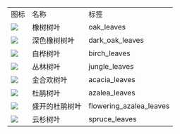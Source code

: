 <table>
	<tablebody>
		<tr>
			<td>图标</td>
			<td>名称</td>
			<td>标签</td>
		</tr>
		<tr>
			<td><img src="C:/Users/seese/Files/Projects/MC_datapacks/recipe_auto_manual/LemonTea_auto_recipes/output/mc_icon/decorations/leaves/oak_leaves.png"></td>
			<td>橡树树叶</td>
			<td>oak_leaves</td>
		</tr>
		<tr>
			<td><img src="C:/Users/seese/Files/Projects/MC_datapacks/recipe_auto_manual/LemonTea_auto_recipes/output/mc_icon/decorations/leaves/dark_oak_leaves.png"></td>
			<td>深色橡树树叶</td>
			<td>dark_oak_leaves</td>
		</tr>
		<tr>
			<td><img src="C:/Users/seese/Files/Projects/MC_datapacks/recipe_auto_manual/LemonTea_auto_recipes/output/mc_icon/decorations/leaves/birch_leaves.png"></td>
			<td>白桦树叶</td>
			<td>birch_leaves</td>
		</tr>
		<tr>
			<td><img src="C:/Users/seese/Files/Projects/MC_datapacks/recipe_auto_manual/LemonTea_auto_recipes/output/mc_icon/decorations/leaves/jungle_leaves.png"></td>
			<td>丛林树叶</td>
			<td>jungle_leaves</td>
		</tr>
		<tr>
			<td><img src="C:/Users/seese/Files/Projects/MC_datapacks/recipe_auto_manual/LemonTea_auto_recipes/output/mc_icon/decorations/leaves/acacia_leaves.png"></td>
			<td>金合欢树叶</td>
			<td>acacia_leaves</td>
		</tr>
		<tr>
			<td><img src="C:/Users/seese/Files/Projects/MC_datapacks/recipe_auto_manual/LemonTea_auto_recipes/output/mc_icon/decorations/leaves/azalea_leaves.png"></td>
			<td>杜鹃树叶</td>
			<td>azalea_leaves</td>
		</tr>
		<tr>
			<td><img src="C:/Users/seese/Files/Projects/MC_datapacks/recipe_auto_manual/LemonTea_auto_recipes/output/mc_icon/decorations/leaves/flowering_azalea_leaves.png"></td>
			<td>盛开的杜鹃树叶</td>
			<td>flowering_azalea_leaves</td>
		</tr>
		<tr>
			<td><img src="C:/Users/seese/Files/Projects/MC_datapacks/recipe_auto_manual/LemonTea_auto_recipes/output/mc_icon/decorations/leaves/spruce_leaves.png"></td>
			<td>云杉树叶</td>
			<td>spruce_leaves</td>
		</tr>
	</tablebody>
</table>